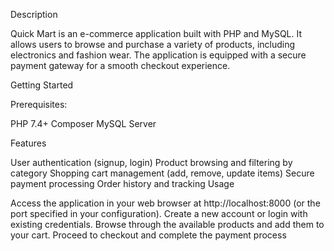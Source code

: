 Description

Quick Mart is an e-commerce application built with  PHP and MySQL. It allows users to browse and purchase a variety of products, including electronics and fashion wear. The application is equipped with a secure payment gateway for a smooth checkout experience.

Getting Started

Prerequisites:

PHP 7.4+
Composer
MySQL Server

Features

User authentication (signup, login)
Product browsing and filtering by category
Shopping cart management (add, remove, update items)
Secure payment processing
Order history and tracking
Usage

Access the application in your web browser at http://localhost:8000 (or the port specified in your configuration).
Create a new account or login with existing credentials.
Browse through the available products and add them to your cart.
Proceed to checkout and complete the payment process
